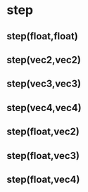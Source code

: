 # step

## step(float,float)

## step(vec2,vec2)

## step(vec3,vec3)

## step(vec4,vec4)

## step(float,vec2)

## step(float,vec3)

## step(float,vec4)

